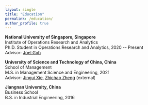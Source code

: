 ```yaml
---
layout: single
title: "Education"
permalink: /education/
author_profile: true
---
```


**National University of Singapore, Singapore**  
Institute of Operations Research and Analytics  
Ph.D. Student in Operations Research and Analytics, 2020 -- Present  
Advisor: <a href="https://www.joelgoh.net/" target="_blank" style="color: black">Joel Goh</a>  
                   
**University of Science and Technology of China, China**  
School of Management  
M.S. in Management Science and Engineering, 2021  
Advisor: <a href="https://www.wi.tum.de/tum-campus-heilbronn/center-for-digital-transformation/prof-dr-xie/" target="_blank" style="color: black">Jingui Xie</a>,  <a href="https://sites.google.com/site/zhengzhichao1985/home" target="_blank" style="color: black">Zhichao Zheng</a> (external)  
                   
**Jiangnan University, China**    
Business School  
B.S. in Industrial Engineering, 2016